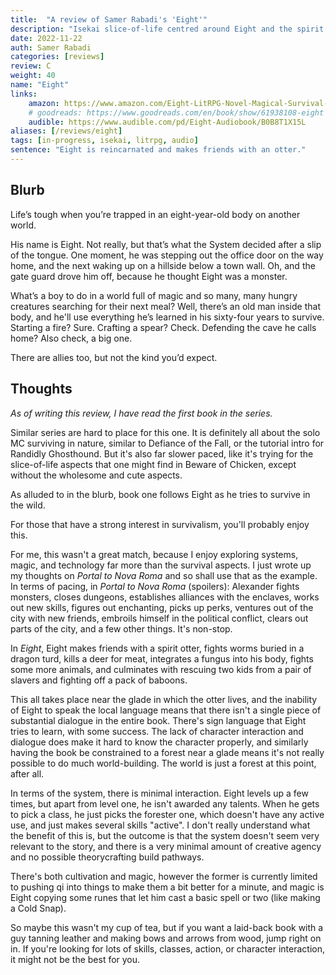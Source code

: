 ```yaml
---
title:  "A review of Samer Rabadi's 'Eight'"
description: "Isekai slice-of-life centred around Eight and the spirit he befriends."
date: 2022-11-22
auth: Samer Rabadi
categories: [reviews]
review: C
weight: 40
name: "Eight"
links:
    amazon: https://www.amazon.com/Eight-LitRPG-Novel-Magical-Survival-ebook/dp/B0B8XQXKFJ
    # goodreads: https://www.goodreads.com/en/book/show/61938108-eight
    audible: https://www.audible.com/pd/Eight-Audiobook/B0B8T1X15L
aliases: [/reviews/eight]
tags: [in-progress, isekai, litrpg, audio]
sentence: "Eight is reincarnated and makes friends with an otter."
---
```




## Blurb

Life’s tough when you’re trapped in an eight-year-old body on another world.

His name is Eight. Not really, but that’s what the System decided after a slip of the tongue. One moment, he was stepping out the office door on the way home, and the next waking up on a hillside below a town wall. Oh, and the gate guard drove him off, because he thought Eight was a monster.

What’s a boy to do in a world full of magic and so many, many hungry creatures searching for their next meal? Well, there’s an old man inside that body, and he'll use everything he’s learned in his sixty-four years to survive. Starting a fire? Sure. Crafting a spear? Check. Defending the cave he calls home? Also check, a big one.

There are allies too, but not the kind you’d expect.



## Thoughts

*As of writing this review, I have read the first book in the series.*

Similar series are hard to place for this one. It is definitely all about the solo MC surviving in nature, similar to Defiance of the Fall, or the tutorial intro for Randidly Ghosthound. But it's also far slower paced, like it's trying for the slice-of-life aspects that one might find in Beware of Chicken, except without the wholesome and cute aspects.

As alluded to in the blurb, book one follows Eight as he tries to survive in the wild.

For those that have a strong interest in survivalism, you'll probably enjoy this. 

For me, this wasn't a great match, because I enjoy exploring systems, magic, and technology far more than the survival aspects. I just wrote up my thoughts on *Portal to Nova Roma* and so shall use that as the example. In terms of pacing, in *Portal to Nova Roma* (spoilers): Alexander fights monsters, closes dungeons, establishes alliances with the enclaves, works out new skills, figures out enchanting, picks up perks, ventures out of the city with new friends, embroils himself in the political conflict, clears out parts of the city, and a few other things. It's non-stop. 

In *Eight*, Eight makes friends with a spirit otter, <span class="spoiler">fights worms buried in a dragon turd, kills a deer for meat, integrates a fungus into his body, fights some more animals, and culminates with rescuing two kids from a pair of slavers and fighting off a pack of baboons.</span>

This all takes place near the glade in which the otter lives, and the inability of Eight to speak the local language means that there isn't a single piece of substantial dialogue in the entire book. There's sign language that Eight tries to learn, with some success. The lack of character interaction and dialogue does make it hard to know the character properly, and similarly having the book be constrained to a forest near a glade means it's not really possible to do much world-building. The world is just a forest at this point, after all.

In terms of the system, there is minimal interaction. Eight levels up a few times, but apart from level one, he isn't awarded any talents. When he gets to pick a class, he just picks the forester one, which doesn't have any active use, and just makes several skills "active". I don't really understand what the benefit of this is, but the outcome is that the system doesn't seem very relevant to the story, and there is a very minimal amount of creative agency and no possible theorycrafting build pathways.

There's both cultivation and magic, however the former is currently limited to pushing qi into things to make them a bit better for a minute, and magic is Eight copying some runes that let him cast a basic spell or two (like making a Cold Snap).

So maybe this wasn't my cup of tea, but if you want a laid-back book with a guy tanning leather and making bows and arrows from wood, jump right on in. If you're looking for lots of skills, classes, action, or character interaction, it might not be the best for you.